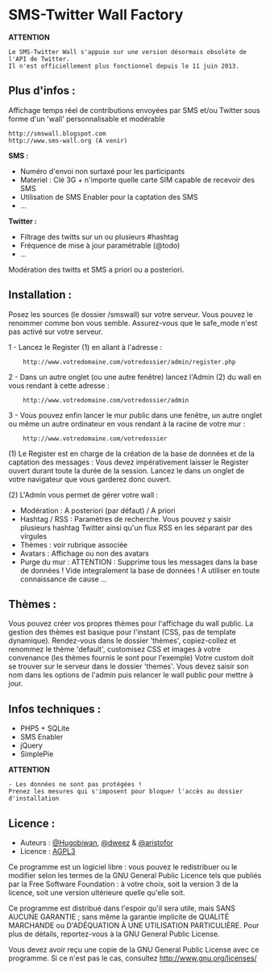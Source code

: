 SMS-Twitter Wall Factory
================================

__ATTENTION__

	Le SMS-Twitter Wall s'appuie sur une version désormais obsolète de l'API de Twitter. 
	Il n'est officiellement plus fonctionnel depuis le 11 juin 2013.

	
Plus d'infos :
--------------

Affichage temps réel de contributions envoyées par SMS et/ou Twitter sous forme d'un 'wall' personnalisable et modérable

	http://smswall.blogspot.com  
	http://www.sms-wall.org (A venir)

__SMS :__

-	Numéro d'envoi non surtaxé pour les participants
-	Materiel : Clé 3G + n'importe quelle carte SIM capable de recevoir des SMS
-	Utilisation de SMS Enabler pour la captation des SMS
-	...

__Twitter :__ 

-	Filtrage des twitts sur un ou plusieurs #hashtag
-	Fréquence de mise à jour paramétrable (@todo)
-	...

Modération des twitts et SMS a priori ou a posteriori.

Installation :
--------------

Posez les sources (le dossier /smswall) sur votre serveur. Vous pouvez le renommer comme bon vous semble. 
Assurez-vous que le safe_mode n'est pas activé sur votre serveur.

1 	- Lancez le Register (1) en allant à l'adresse :  

		http://www.votredomaine.com/votredossier/admin/register.php

2 	- Dans un autre onglet (ou une autre fenêtre) lancez l'Admin (2) du wall en vous rendant à cette adresse :

		http://www.votredomaine.com/votredossier/admin

3 	- Vous pouvez enfin lancer le mur public dans une fenêtre, un autre onglet ou même un autre ordinateur en vous rendant à la racine de votre mur :

		http://www.votredomaine.com/votredossier
	
(1) Le Register est en charge de la création de la base de données et de la captation des messages :
Vous devez impérativement laisser le Register ouvert durant toute la durée de la session. 
Lancez le dans un onglet de votre navigateur que vous garderez donc ouvert. 

(2) L'Admin vous permet de gérer votre wall :

-	Modération : A posteriori (par défaut) / A priori
-	Hashtag / RSS : Paramètres de recherche. Vous pouvez y saisir plusieurs hashtag Twitter ainsi qu'un flux RSS en les séparant par des virgules
-	Thèmes : voir rubrique associée
-	Avatars : Affichage ou non des avatars
-	Purge du mur : ATTENTION : Supprime tous les messages dans la base de données ! Vide integralement la base de données ! A utiliser en toute connaissance de cause ...

Thèmes :
--------

Vous pouvez créer vos propres thèmes pour l'affichage du wall public.
La gestion des thèmes est basique pour l'instant (CSS, pas de template dynamique).
Rendez-vous dans le dossier 'thèmes', copiez-collez et renommez le thème 'default', customisez CSS et images à votre convenance (les thèmes fournis le sont pour l'exemple)
Votre custom doit se trouver sur le serveur dans le dossier 'themes'.
Vous devez saisir son nom dans les options de l'admin puis relancer le wall public pour mettre à jour.

Infos techniques :
------------------

- PHP5 + SQLite
- SMS Enabler
- jQuery
- SimplePie

__ATTENTION__
	
	- Les données ne sont pas protégées !  
	Prenez les mesures qui s'imposent pour bloquer l'accès au dossier d'installation


Licence :
---------

*  Auteurs : [@Hugobiwan](https://twitter.com/#!/Hugobiwan), [@dweez](https://twitter.com/#!/dweez) & [@aristofor](https://twitter.com/#!/aristofor)  
*  Licence : [AGPL3](http://www.gnu.org/licenses/agpl.txt)

Ce programme est un logiciel libre : vous pouvez le redistribuer ou
le modifier selon les termes de la GNU General Public Licence tels
que publiés par la Free Software Foundation : à votre choix, soit la
version 3 de la licence, soit une version ultérieure quelle qu'elle
soit.

Ce programme est distribué dans l'espoir qu'il sera utile, mais SANS
AUCUNE GARANTIE ; sans même la garantie implicite de QUALITÉ
MARCHANDE ou D'ADÉQUATION À UNE UTILISATION PARTICULIÈRE. Pour
plus de détails, reportez-vous à la GNU General Public License.

Vous devez avoir reçu une copie de la GNU General Public License
avec ce programme. Si ce n'est pas le cas, consultez
<http://www.gnu.org/licenses/>
